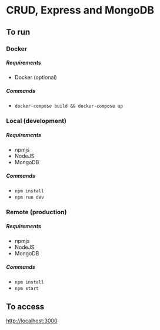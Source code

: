 # CRUD, Express and MongoDB

## To run

### Docker
##### Requirements
* Docker (optional)

##### Commands
* `docker-compose build && docker-compose up`

### Local (development)
##### Requirements
* npmjs
* NodeJS
* MongoDB

##### Commands
* `npm install`
* `npm run dev`

### Remote (production)
##### Requirements
* npmjs
* NodeJS
* MongoDB

##### Commands
* `npm install`
* `npm start`

## To access
[http://localhost:3000](http://localhost:3000)




